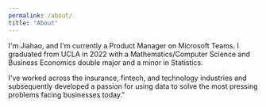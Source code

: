 ```yaml
---
permalink: /about/
title: "About"
---
```


I'm Jiahao, and I'm currently a Product Manager on Microsoft Teams. I graduated from UCLA in 2022 with a Mathematics/Computer Science and Business Economics double major and a minor in Statistics.
                      
I've worked across the insurance, fintech, and 
technology industries and subsequently developed a 
passion for using data to solve the most pressing
problems facing businesses today."
